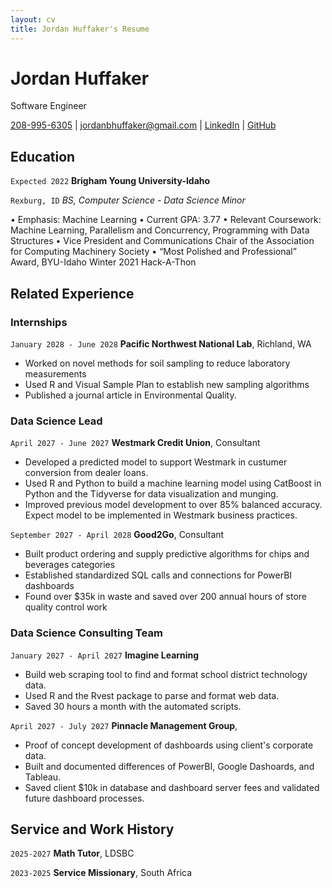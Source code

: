 ```yaml
---
layout: cv
title: Jordan Huffaker's Resume
---
```

# Jordan Huffaker
Software Engineer

<div id="webaddress">
<a href="208-995-6305">208-995-6305</a>
| <a href="jordanbhuffaker@gmail.com">jordanbhuffaker@gmail.com</a>
| <a href="linkedin.com/in/jordan-huffaker/">LinkedIn</a>
| <a href="github.com/JHuffaker/">GitHub</a>
</div>

<!-- https://www.monique.tech/the-art-of-markdown -->

## Education

`Expected 2022`
__Brigham Young University-Idaho__

`Rexburg, ID`
_BS, Computer Science - Data Science Minor_

•	Emphasis: Machine Learning
•	Current GPA: 3.77
•	Relevant Coursework: Machine Learning, Parallelism and Concurrency, Programming with Data Structures
•	Vice President and Communications Chair of the Association for Computing Machinery Society
•	“Most Polished and Professional” Award, BYU-Idaho Winter 2021 Hack-A-Thon

## Related Experience

### Internships

`January 2028 - June 2028`
__Pacific Northwest National Lab__, Richland, WA

- Worked on novel methods for soil sampling to reduce laboratory measurements
- Used R and Visual Sample Plan to establish new sampling algorithms
- Published a journal article in Environmental Quality.

### Data Science Lead

`April 2027 - June 2027`
__Westmark Credit Union__, Consultant

- Developed a predicted model to support Westmark in custumer conversion from dealer loans.
- Used R and Python to build a machine learning model using CatBoost in Python and the Tidyverse for data visualization and munging. 
- Improved previous model development to over 85% balanced accuracy. Expect model to be implemented in Westmark business practices.

`September 2027 - April 2028`
__Good2Go__, Consultant

- Built product ordering and supply predictive algorithms for chips and beverages categories
- Established standardized SQL calls and connections for PowerBI dashboards
- Found over $35k in waste and saved over 200 annual hours of store quality control work 

### Data Science Consulting Team

`January 2027 - April 2027`
__Imagine Learning__

- Build web scraping tool to find and format school district technology data.
- Used R and the Rvest package to parse and format web data.
- Saved 30 hours a month with the automated scripts.

`April 2027 - July 2027`
__Pinnacle Management Group__, 

- Proof of concept development of dashboards using client's corporate data.
- Built and documented differences of PowerBI, Google Dashoards, and Tableau.
- Saved client $10k in database and dashboard server fees and validated future dashboard processes.


## Service and Work History

`2025-2027`
__Math Tutor__, LDSBC


`2023-2025`
__Service Missionary__, South Africa



<!-- ### Footer

Last updated: May 2013 -->


